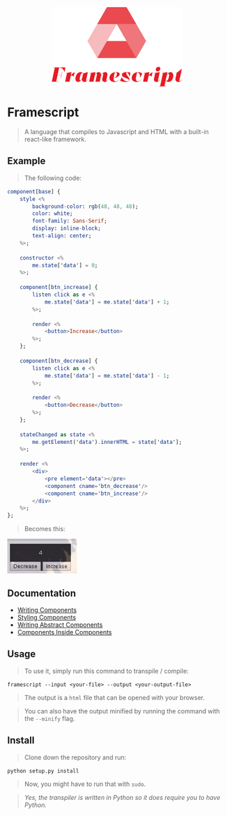 <div style='width: 100%; text-align: center;' align='center'><img src='framescript.png'/></div>

# Framescript
> A language that compiles to Javascript and HTML with a built-in react-like framework.

## Example
> The following code:
```elm
component[base] {
    style <%
        background-color: rgb(48, 48, 48);
        color: white;
        font-family: Sans-Serif;
        display: inline-block;
        text-align: center;
    %>;

    constructor <%
        me.state['data'] = 0;
    %>;

    component[btn_increase] {
        listen click as e <%
            me.state['data'] = me.state['data'] + 1;
        %>;

        render <%
            <button>Increase</button>
        %>;
    };

    component[btn_decrease] {
        listen click as e <%
            me.state['data'] = me.state['data'] - 1;
        %>;

        render <%
            <button>Decrease</button>
        %>;
    };

    stateChanged as state <%
        me.getElement('data').innerHTML = state['data'];    
    %>;

    render <%
        <div>
            <pre element='data'></pre>
            <component cname='btn_decrease'/>
            <component cname='btn_increase'/>
        </div>
    %>;
};
```
> Becomes this:
<img src='gif.gif'/>

## Documentation
* [Writing Components](doc/components.md)
* [Styling Components](doc/styling_components.md)
* [Writing Abstract Components](doc/abstract_components.md)
* [Components Inside Components](doc/components_inside_components.md)

## Usage
> To use it, simply run this command to transpile / compile:

    framescript --input <your-file> --output <your-output-file>

> The output is a `html` file that can be opened with your browser.

> You can also have the output minified by running
> the command with the `--minify` flag.

## Install
> Clone down the repository and run:

    python setup.py install

> Now, you might have to run that with `sudo`.

> _Yes, the transpiler is written in Python so it does require you to have Python._
